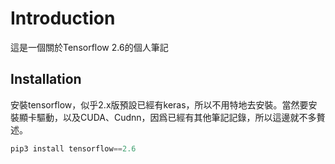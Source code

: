# Introduction

這是一個關於Tensorflow 2.6的個人筆記



## Installation

安裝tensorflow，似乎2.x版預設已經有keras，所以不用特地去安裝。當然要安裝顯卡驅動，以及CUDA、Cudnn，因爲已經有其他筆記記錄，所以這邊就不多贅述。

```python
pip3 install tensorflow==2.6
```






